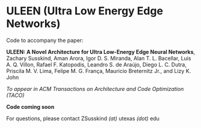 # ULEEN (Ultra Low Energy Edge Networks)

Code to accompany the paper:

**ULEEN: A Novel Architecture for Ultra Low-Energy Edge Neural Networks**, Zachary Susskind, Aman Arora, Igor D. S. Miranda, Alan T. L. Bacellar, Luis A. Q. Villon, Rafael F. Katopodis, Leandro S. de Araújo, Diego L. C. Dutra, Priscila M. V. Lima, Felipe M. G. França, Mauricio Breternitz Jr., and Lizy K. John

*To appear in ACM Transactions on Architecture and Code Optimization (TACO)*

**Code coming soon**

For questions, please contact ZSusskind *(at)* utexas *(dot)* edu
